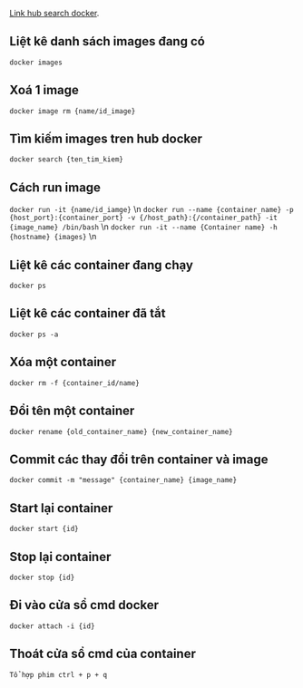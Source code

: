 [Link hub search docker](https://hub.docker.com).

## Liệt kê danh sách images đang có
  `docker images`

## Xoá 1 image
  `docker image rm {name/id_image}`

## Tìm kiếm images tren hub docker
  `docker search {ten_tim_kiem}`

## Cách run image
  `docker run -it {name/id_iamge}` \n
  `docker run --name {container_name} -p {host_port}:{container_port} -v {/host_path}:{/container_path} -it {image_name} /bin/bash` \n
  `docker run -it --name {Container name} -h {hostname} {images}` \n

## Liệt kê các container đang chạy
  `docker ps`

## Liệt kê các container đã tắt
  `docker ps -a`

## Xóa một container
  `docker rm -f {container_id/name}`

## Đổi tên một container
  `docker rename {old_container_name} {new_container_name}`

## Commit các thay đổi trên container và image
  `docker commit -m "message" {container_name} {image_name}`

## Start lại container
  `docker start {id}`

## Stop lại container
  `docker stop {id}`

## Đi vào cửa sổ cmd docker
  `docker attach -i {id}`


## Thoát cửa sổ cmd của container
  `Tổ hợp phim ctrl + p + q`
